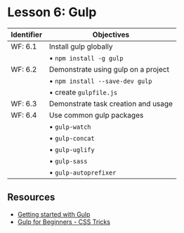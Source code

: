 # Lesson 6: Gulp

Identifier   | Objectives
-------------|------------
WF: 6.1      | Install gulp globally
             | &bull; `npm install -g gulp`
WF: 6.2      | Demonstrate using gulp on a project
             | &bull; `npm install --save-dev gulp`
             | &bull; create `gulpfile.js`
WF: 6.3      | Demonstrate task creation and usage
WF: 6.4      | Use common gulp packages
             | &bull; `gulp-watch`
             | &bull; `gulp-concat`
             | &bull; `gulp-uglify`
             | &bull; `gulp-sass`
             | &bull; `gulp-autoprefixer`

## Resources
- [Getting started with Gulp](https://github.com/gulpjs/gulp/blob/master/docs/getting-started.md)
- [Gulp for Beginners - CSS Tricks](https://css-tricks.com/gulp-for-beginners/)
